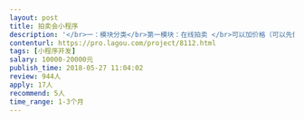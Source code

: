 ```yaml
---                
layout: post       
title: 拍卖会小程序           
description: '</br>一：模块分类</br>第一模块：在线拍卖	</br>可以加价格（可以先做倒计时拍卖规则）</br>也可以一口价(就是不能加减价格)</br>第二模块：文章	</br>给文章模块分类，后台上传文档，在这可以看</br>第三模块：个人中心	</br>关于公司的简介页面</br>会员买过的订单</br>会员的个人信息，电话，姓名，收货地址，等等</br></br>二：内置功能	</br>"实现比如A把小程序或服务号推荐给B，那么B买东西的话，A会收到部分佣金"</br></br>三：期望(不是必须)</br>希望您现在在北京</br>希望您有过拍卖会app的经验</br>'     
contenturl: https://pro.lagou.com/project/8112.html      
tags: [小程序开发]            
salary: 10000-20000元          
publish_time: 2018-05-27 11:04:02         
review: 944人                   
apply: 17人                   
recommend: 5人                   
time_range: 1-3个月              
---                 
```

